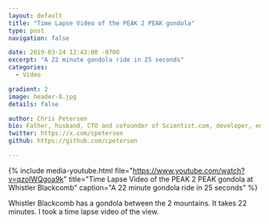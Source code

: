 ```yaml
---
layout: default
title: "Time Lapse Video of the PEAK 2 PEAK gondola"
type: post
navigation: false

date: 2019-03-24 12:43:00 -0700
excerpt: "A 22 minute gondola ride in 25 seconds"
categories:
  - Video

gradient: 2
image: header-0.jpg
details: false

author: Chris Petersen
bio: Father, husband, CTO and cofounder of Scientist.com, developer, entrepreneur and technologist.
twitter: https://x.com/cpetersen
github: https://github.com/cpetersen

---
```


{% include media-youtube.html file="https://www.youtube.com/watch?v=qzolWQgoa9k" title="Time Lapse Video of the PEAK 2 PEAK gondola at Whistler Blackcomb" caption="A 22 minute gondola ride in 25 seconds" %}

Whistler Blackcomb has a gondola between the 2 mountains. It takes 22 minutes. I took a time lapse video of the view.
